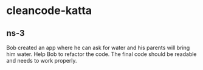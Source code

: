 # cleancode-katta

## ns-3
Bob created an app where he can ask for water and his parents will bring him water.
Help Bob to refactor the code. The final code should be readable and needs to work properly.

